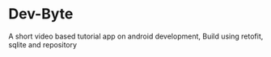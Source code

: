 # Dev-Byte
A short video based tutorial app on android development, Build using retofit, sqlite and repository
